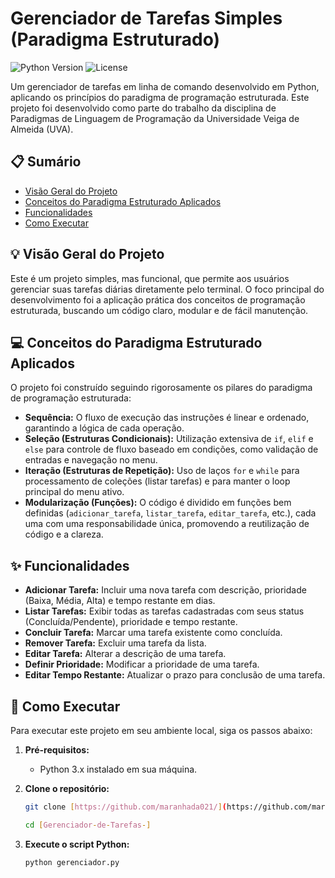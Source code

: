 # Gerenciador de Tarefas Simples (Paradigma Estruturado)

![Python Version](https://img.shields.io/badge/Python-3.x-blue.svg)
![License](https://img.shields.io/badge/License-MIT-green.svg) 

Um gerenciador de tarefas em linha de comando desenvolvido em Python, aplicando os princípios do paradigma de programação estruturada. Este projeto foi desenvolvido como parte do trabalho da disciplina de Paradigmas de Linguagem de Programação da Universidade Veiga de Almeida (UVA).

## 📋 Sumário

* [Visão Geral do Projeto](#-visão-geral-do-projeto)
* [Conceitos do Paradigma Estruturado Aplicados](#-conceitos-do-paradigma-estruturado-aplicados)
* [Funcionalidades](#-funcionalidades)
* [Como Executar](#-como-executar)


## 💡 Visão Geral do Projeto

Este é um projeto simples, mas funcional, que permite aos usuários gerenciar suas tarefas diárias diretamente pelo terminal. O foco principal do desenvolvimento foi a aplicação prática dos conceitos de programação estruturada, buscando um código claro, modular e de fácil manutenção.

## 💻 Conceitos do Paradigma Estruturado Aplicados

O projeto foi construído seguindo rigorosamente os pilares do paradigma de programação estruturada:

* **Sequência:** O fluxo de execução das instruções é linear e ordenado, garantindo a lógica de cada operação.
* **Seleção (Estruturas Condicionais):** Utilização extensiva de `if`, `elif` e `else` para controle de fluxo baseado em condições, como validação de entradas e navegação no menu.
* **Iteração (Estruturas de Repetição):** Uso de laços `for` e `while` para processamento de coleções (listar tarefas) e para manter o loop principal do menu ativo.
* **Modularização (Funções):** O código é dividido em funções bem definidas (`adicionar_tarefa`, `listar_tarefa`, `editar_tarefa`, etc.), cada uma com uma responsabilidade única, promovendo a reutilização de código e a clareza.

## ✨ Funcionalidades

* **Adicionar Tarefa:** Incluir uma nova tarefa com descrição, prioridade (Baixa, Média, Alta) e tempo restante em dias.
* **Listar Tarefas:** Exibir todas as tarefas cadastradas com seus status (Concluída/Pendente), prioridade e tempo restante.
* **Concluir Tarefa:** Marcar uma tarefa existente como concluída.
* **Remover Tarefa:** Excluir uma tarefa da lista.
* **Editar Tarefa:** Alterar a descrição de uma tarefa.
* **Definir Prioridade:** Modificar a prioridade de uma tarefa.
* **Editar Tempo Restante:** Atualizar o prazo para conclusão de uma tarefa.

## 🚀 Como Executar

Para executar este projeto em seu ambiente local, siga os passos abaixo:

1.  **Pré-requisitos:**
    * Python 3.x instalado em sua máquina.

2.  **Clone o repositório:**
    ```bash
    git clone [https://github.com/maranhada021/](https://github.com/maranhada021/)[Gerenciador-de-Tarefas-].git
    ```
    ```bash
    cd [Gerenciador-de-Tarefas-]
    ```

3.  **Execute o script Python:**
    ```bash
    python gerenciador.py
    ```

